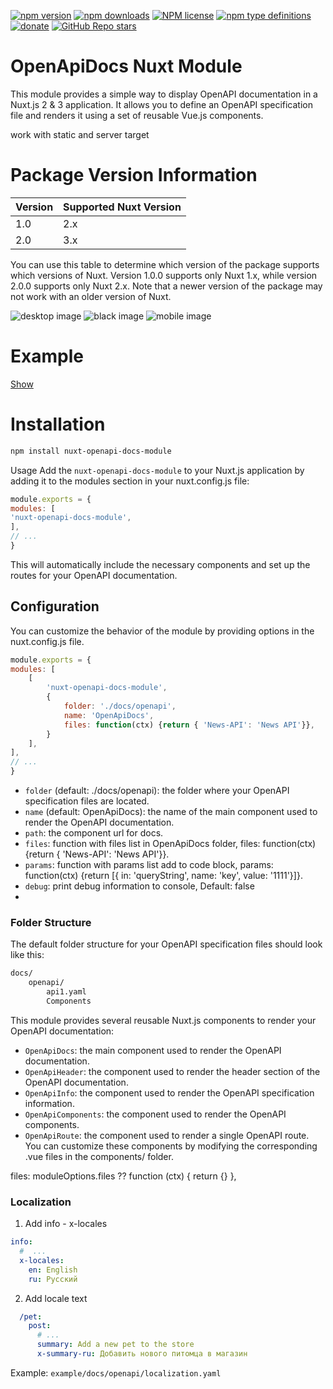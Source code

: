 [![npm version](https://badge.fury.io/js/nuxt-openapi-docs-module.svg)](https://badge.fury.io/js/nuxt-openapi-docs-module)
[![npm downloads](https://img.shields.io/npm/dw/nuxt-openapi-docs-module)](https://badge.fury.io/js/nuxt-openapi-docs-module)
[![NPM license](https://img.shields.io/npm/l/nuxt-openapi-docs-module)](https://github.com/on-org/nuxt-openapi-docs-module/blob/master/LICENSE)
[![npm type definitions](https://img.shields.io/npm/types/nuxt-openapi-docs-module)](https://github.com/on-org/nuxt-openapi-docs-module)
[![donate](https://www.paypalobjects.com/en_US/i/btn/btn_donate_SM.gif)](https://www.paypal.me/s00d)
[![GitHub Repo stars](https://img.shields.io/github/stars/on-org/nuxt-openapi-docs-module?style=social)](https://github.com/on-org/nuxt-openapi-docs-module)

# OpenApiDocs Nuxt Module
This module provides a simple way to display OpenAPI documentation in a Nuxt.js 2 & 3 application. It allows you to define an OpenAPI specification file and renders it using a set of reusable Vue.js components.

work with static and server target

# Package Version Information

| Version | 	Supported Nuxt Version |
|---------|-------------------------|
| 1.0     | 	2.x                    |
| 2.0     | 	3.x                    |

You can use this table to determine which version of the package supports which versions of Nuxt. Version 1.0.0 supports only Nuxt 1.x, while version 2.0.0 supports only Nuxt 2.x. Note that a newer version of the package may not work with an older version of Nuxt.

![desktop image](https://raw.githubusercontent.com/on-org/nuxt-openapi-docs-module/main/img/desktop.png)
![black image](https://raw.githubusercontent.com/on-org/nuxt-openapi-docs-module/main/img/black.png)
![mobile image](https://raw.githubusercontent.com/on-org/nuxt-openapi-docs-module/main/img/mobile.png)

# Example

[Show](https://on-org.github.io/nuxt-openapi-docs-module/)

# Installation
```bash
npm install nuxt-openapi-docs-module
```

Usage
Add the `nuxt-openapi-docs-module` to your Nuxt.js application by adding it to the modules section in your nuxt.config.js file:

```javascript
module.exports = {
modules: [
'nuxt-openapi-docs-module',
],
// ...
}
```
This will automatically include the necessary components and set up the routes for your OpenAPI documentation.

## Configuration
You can customize the behavior of the module by providing options in the nuxt.config.js file.

```javascript
module.exports = {
modules: [
    [
        'nuxt-openapi-docs-module',
        {
            folder: './docs/openapi',
            name: 'OpenApiDocs',
            files: function(ctx) {return { 'News-API': 'News API'}},
        }
    ],
],
// ...
}
```
- `folder` (default: ./docs/openapi): the folder where your OpenAPI specification files are located.
- `name` (default: OpenApiDocs): the name of the main component used to render the OpenAPI documentation.
- `path`: the component url for docs.
- `files`: function with files list in OpenApiDocs folder, files: function(ctx) {return { 'News-API': 'News API'}}.
- `params`: function with params list add to code block, params: function(ctx) {return [{ in: 'queryString', name: 'key', value: '1111'}]}.
- `debug`: print debug information to console, Default: false
- 
### Folder Structure
The default folder structure for your OpenAPI specification files should look like this:

```markdown
docs/
    openapi/
        api1.yaml
        Components
```
This module provides several reusable Nuxt.js components to render your OpenAPI documentation:

- `OpenApiDocs`: the main component used to render the OpenAPI documentation.
- `OpenApiHeader`: the component used to render the header section of the OpenAPI documentation.
- `OpenApiInfo`: the component used to render the OpenAPI specification information.
- `OpenApiComponents`: the component used to render the OpenAPI components.
- `OpenApiRoute`: the component used to render a single OpenAPI route.
You can customize these components by modifying the corresponding .vue files in the components/ folder.

files: moduleOptions.files ?? function (ctx) { return {} },

### Localization

1. Add info - x-locales
```yaml
info:
  #  ...
  x-locales:
    en: English
    ru: Русский
```
2. Add locale text
```yaml
  /pet:
    post:
      # ...
      summary: Add a new pet to the store
      x-summary-ru: Добавить нового питомца в магазин
```

Example: ```example/docs/openapi/localization.yaml```
